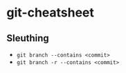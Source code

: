 # git-cheatsheet

## Sleuthing

 -  `git branch --contains <commit>`
 -  `git branch -r --contains <commit>`
